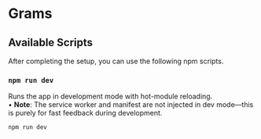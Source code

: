 # Grams

## Available Scripts

After completing the setup, you can use the following npm scripts.

### `npm run dev`

Runs the app in development mode with hot-module reloading.  
• **Note**: The service worker and manifest are not injected in dev mode—this is purely for fast feedback during development.

```bash
npm run dev
